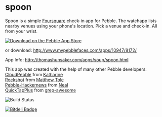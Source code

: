 spoon
=====

Spoon is a simple [Foursquare](http://foursquare.com) check-in app for Pebble. The watchapp lists nearby venues using your phone's location. Pick a venue and check-in. All from your wrist.

[![Download on the Pebble App Store](http://dev.pblweb.com/badge/52b2088505c0467ea900004f/orange/medium/)](pebble://appstore/52b2088505c0467ea900004f)

or download: http://www.mypebblefaces.com/apps/10947/8172/

App Info: http://thomashunsaker.com/apps/soup/spoon.html

This app was created with the help of many other Pebble developers:  
[CloudPebble](http://cloudpebble.net) from [Katharine](https://github.com/Katharine)  
[Rockshot](http://rockshot.pblweb.com/) from [Matthew Tole](http://matthewtole.com/pebble/)  
[Pebble-Hackernews](https://github.com/Neal/pebble-hackernews) from [Neal](https://github.com/Neal)  
[QuickTapPlus](https://github.com/grep-awesome/QuickTapPlus) from [grep-awesome](https://github.com/grep-awesome)

![Build Status](https://cloudpebble.net/ide/project/17045/status.png)

[![Bitdeli Badge](https://d2weczhvl823v0.cloudfront.net/thunsaker/spoon/trend.png)](https://bitdeli.com/free "Bitdeli Badge")

